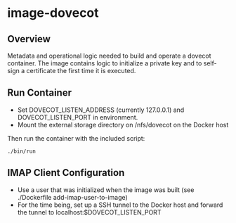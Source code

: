 # image-dovecot

## Overview

Metadata and operational logic needed to build and operate a dovecot container. The image contains logic to
initialize a private key and to self-sign a certificate the first time it is executed.

## Run Container

* Set DOVECOT_LISTEN_ADDRESS (currently 127.0.0.1) and DOVECOT_LISTEN_PORT in environment.
* Mount the external storage directory on /nfs/dovecot on the Docker host

Then run the container with the included script:

````
./bin/run
````

## IMAP Client Configuration

* Use a user that was initialized when the image was built (see ./Dockerfile add-imap-user-to-image)
* For the time being, set up a SSH tunnel to the Docker host and forward the tunnel to localhost:$DOVECOT_LISTEN_PORT

  
